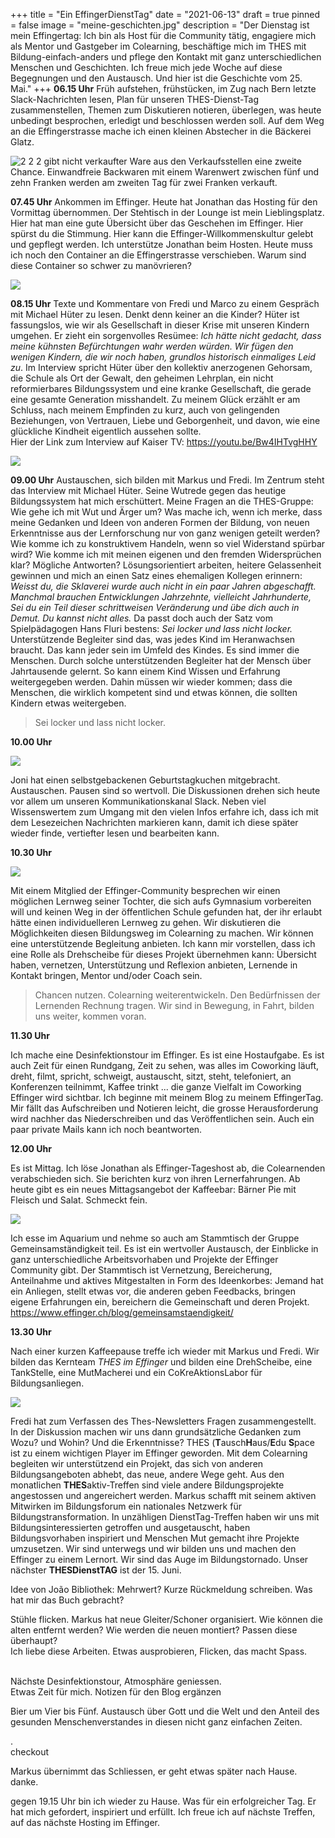 +++
title = "Ein EffingerDienstTag"
date = "2021-06-13"
draft = true
pinned = false
image = "meine-geschichten.jpg"
description = "Der Dienstag ist mein Effingertag: Ich bin als Host für die Community tätig, engagiere mich als Mentor und Gastgeber im Colearning, beschäftige mich im THES mit Bildung-einfach-anders und pflege den Kontakt mit ganz unterschiedlichen Menschen und Geschichten. Ich freue mich jede Woche auf diese Begegnungen und den Austausch. Und hier ist die Geschichte vom 25. Mai."
+++
**06.15 Uhr**
Früh aufstehen, frühstücken, im Zug nach Bern letzte Slack-Nachrichten lesen, Plan für unseren THES-Dienst-Tag zusammenstellen, Themen zum Diskutieren notieren, überlegen, was heute unbedingt besprochen, erledigt und beschlossen werden soll. Auf dem Weg an die Effingerstrasse mache ich einen kleinen Abstecher in die Bäckerei Glatz.

![2 2 2 gibt nicht verkaufter Ware aus den Verkaufsstellen eine zweite Chance. Einwandfreie Backwaren mit einem Warenwert zwischen fünf und zehn Franken werden am zweiten Tag für zwei Franken verkauft.](folie1.jpg)

**07.45 Uhr** 
Ankommen im Effinger. Heute hat Jonathan das Hosting für den Vormittag übernommen. Der Stehtisch in der Lounge ist mein Lieblingsplatz. Hier hat man eine gute Übersicht über das Geschehen im Effinger. Hier spürst du die Stimmung. Hier kann die Effinger-Willkommenskultur gelebt und gepflegt werden.
Ich unterstütze Jonathan beim Hosten. Heute muss ich noch den Container an die Effingerstrasse verschieben. Warum sind diese Container so schwer zu manövrieren?

![](effingertag.jpg)

**08.15 Uhr**
Texte und Kommentare von Fredi und Marco zu einem Gespräch mit Michael Hüter zu lesen. Denkt denn keiner an die Kinder? Hüter ist fassungslos, wie wir als Gesellschaft in dieser Krise mit unseren Kindern umgehen. Er zieht ein sorgenvolles Resümee: *Ich hätte nicht gedacht, dass meine kühnsten Befürchtungen wahr werden würden. Wir fügen den wenigen Kindern, die wir noch haben, grundlos historisch einmaliges Leid zu*. Im Interview spricht Hüter über den kollektiv anerzogenen Gehorsam, die Schule als Ort der Gewalt, den geheimen Lehrplan, ein nicht reformierbares Bildungssystem und eine kranke Gesellschaft, die gerade eine gesamte Generation misshandelt. Zu meinem Glück erzählt er am Schluss, nach meinem Empfinden zu kurz, auch von gelingenden Beziehungen, von Vertrauen, Liebe und Geborgenheit, und davon, wie eine glückliche Kindheit eigentlich aussehen sollte.\
Hier der Link zum Interview auf Kaiser TV: <https://youtu.be/Bw4IHTvgHHY>

![](folie4.jpg)

**09.00 Uhr**
Austauschen, sich bilden mit Markus und Fredi. Im Zentrum steht das Interview mit Michael Hüter. Seine Wutrede gegen das heutige Bildungssystem hat mich erschüttert. Meine Fragen an die THES-Gruppe: Wie gehe ich mit Wut und Ärger um? Was mache ich, wenn ich merke, dass meine Gedanken und Ideen von anderen Formen der Bildung, von neuen Erkenntnisse aus der Lernforschung nur von ganz wenigen geteilt werden? Wie komme ich zu konstruktivem Handeln, wenn so viel Widerstand spürbar wird? Wie komme ich mit meinen eigenen und den fremden Widersprüchen klar?
Mögliche Antworten?
Lösungsorientiert arbeiten, heitere Gelassenheit gewinnen und mich an einen Satz eines ehemaligen Kollegen erinnern: *Weisst du, die Sklaverei wurde auch nicht in ein paar Jahren abgeschafft. Manchmal brauchen Entwicklungen Jahrzehnte, vielleicht Jahrhunderte, Sei du ein Teil dieser schrittweisen Veränderung und übe dich auch in Demut.* *Du kannst nicht alles.* 
Da passt doch auch der Satz vom Spielpädagogen Hans Fluri bestens: *Sei locker und lass nicht locker.* 
Unterstützende Begleiter sind das, was jedes Kind im Heranwachsen braucht. Das kann jeder sein im Umfeld des Kindes. Es sind immer die Menschen. Durch solche unterstützenden Begleiter hat der Mensch über Jahrtausende gelernt. So kann einem Kind Wissen und Erfahrung weitergegeben werden. Dahin müssen wir wieder kommen; dass die Menschen, die wirklich kompetent sind und etwas können, die sollten Kindern etwas weitergeben.

> Sei locker und lass nicht locker. 

**10.00 Uhr** 

![](folie2.jpg)

Joni hat einen selbstgebackenen Geburtstagkuchen mitgebracht. Austauschen. Pausen sind so wertvoll. Die Diskussionen drehen sich heute vor allem um unseren Kommunikationskanal Slack. Neben viel Wissenswertem zum Umgang mit den vielen Infos erfahre ich, dass ich mit dem Lesezeichen Nachrichten markieren kann, damit ich diese später wieder finde, vertiefter lesen und bearbeiten kann.

**10.30 Uhr**

![](colearning.jpg)

Mit einem Mitglied der Effinger-Community besprechen wir einen möglichen Lernweg seiner Tochter, die sich aufs Gymnasium vorbereiten will und keinen Weg in der öffentlichen Schule gefunden hat, der ihr erlaubt hätte einen individuelleren Lernweg zu gehen. Wir diskutieren die Möglichkeiten diesen Bildungsweg im Colearning zu machen. Wir können eine unterstützende Begleitung anbieten. Ich kann mir vorstellen, dass ich eine Rolle als Drehscheibe für dieses Projekt übernehmen kann: Übersicht haben, vernetzen, Unterstützung und Reflexion anbieten, Lernende in Kontakt bringen, Mentor und/oder Coach sein.

> Chancen nutzen. Colearning weiterentwickeln. Den Bedürfnissen der Lernenden Rechnung tragen. Wir sind in Bewegung, in Fahrt, bilden uns weiter, kommen voran.

**11.30 Uhr**

Ich mache eine Desinfektionstour im Effinger. Es ist eine Hostaufgabe. Es ist auch Zeit für einen Rundgang, Zeit zu sehen, was alles im Coworking läuft, dreht, filmt, spricht, schweigt, austauscht, sitzt, steht, telefoniert, an Konferenzen teilnimmt, Kaffee trinkt ... die ganze Vielfalt im Coworking Effinger wird sichtbar.
Ich beginne mit meinem Blog zu meinem EffingerTag. Mir fällt das Aufschreiben und Notieren leicht, die grosse Herausforderung wird nachher das Niederschreiben und das Veröffentlichen sein. Auch ein paar private Mails kann ich noch beantworten.

**12.00 Uhr**

Es ist Mittag. Ich löse Jonathan als Effinger-Tageshost ab, die Colearnenden verabschieden sich. Sie berichten kurz von ihren Lernerfahrungen. Ab heute gibt es ein neues Mittagsangebot der Kaffeebar: Bärner Pie mit Fleisch und Salat. Schmeckt fein.

![](gemeinsamstän-digkeit.jpg)

Ich esse im Aquarium und nehme so auch am Stammtisch der Gruppe Gemeinsamständigkeit teil. Es ist ein
wertvoller Austausch, der Einblicke in ganz unterschiedliche Arbeitsvorhaben und Projekte der Effinger Community gibt. Der Stammtisch ist Vernetzung, Bereicherung, Anteilnahme und aktives Mitgestalten in Form des Ideenkorbes: Jemand hat ein Anliegen, stellt etwas vor, die anderen geben Feedbacks, bringen eigene Erfahrungen ein, bereichern die Gemeinschaft und deren Projekt.
<https://www.effinger.ch/blog/gemeinsamstaendigkeit/>

**13.30 Uhr**

Nach einer kurzen Kaffeepause treffe ich wieder mit Markus und Fredi. Wir bilden das Kernteam *THES im Effinger* und bilden eine DrehScheibe, eine TankStelle, eine MutMacherei und ein CoKreAktionsLabor für Bildungsanliegen.

![](thes.jpg)

Fredi hat zum Verfassen des Thes-Newsletters Fragen zusammengestellt. In der Diskussion machen wir uns dann grundsätzliche Gedanken zum Wozu? und Wohin? Und die Erkenntnisse? THES (**T**ausch**H**aus/**E**du **S**pace ist zu einem wichtigen Player im Effinger geworden. Mit dem Colearning begleiten wir unterstützend ein Projekt, das sich von anderen Bildungsangeboten abhebt, das neue, andere Wege geht. Aus den monatlichen **THES**aktiv-Treffen sind viele andere Bildungsprojekte angestossen und angereichert werden. Markus schafft mit seinem aktiven Mitwirken im Bildungsforum ein nationales Netzwerk für Bildungstransformation. In unzähligen DienstTag-Treffen haben wir uns mit Bildungsinteressierten getroffen und ausgetauscht, haben Bildungsvorhaben inspiriert und Menschen Mut gemacht ihre Projekte umzusetzen. Wir sind unterwegs und wir bilden uns und machen den Effinger zu einem Lernort. Wir sind das Auge im Bildungstornado.
Unser nächster **THESDienstTAG** ist der 15. Juni.



Idee von João Bibliothek: Mehrwert? Kurze Rückmeldung schreiben. Was hat mir das Buch gebracht?

Stühle flicken. Markus hat neue Gleiter/Schoner organisiert. Wie können die alten entfernt werden? Wie werden die neuen montiert? Passen diese überhaupt?\
Ich liebe diese Arbeiten. Etwas ausprobieren, Flicken, das macht Spass.

\
Nächste Desinfektionstour, Atmosphäre geniessen.\
Etwas Zeit für mich. Notizen für den Blog ergänzen

Bier um Vier bis Fünf. Austausch über Gott und die Welt und den Anteil des gesunden Menschenverstandes in diesen nicht ganz einfachen Zeiten. 

. \
checkout 

Markus übernimmt das Schliessen, er geht etwas später nach Hause. danke.

gegen 19.15 Uhr bin ich wieder zu Hause.  Was für ein erfolgreicher Tag. Er hat mich gefordert, inspiriert und erfüllt. Ich freue ich auf nächste Treffen, auf das nächste Hosting im Effinger.